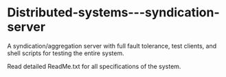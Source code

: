 # Distributed-systems---syndication-server
A syndication/aggregation server with full fault tolerance, test clients, and shell scripts for testing the entire system.

Read detailed ReadMe.txt for all specifications of the system.

